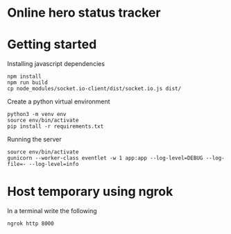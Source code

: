 # Online hero status tracker


# Getting started

Installing javascript dependencies
```
npm install
npm run build
cp node_modules/socket.io-client/dist/socket.io.js dist/
```

Create a python virtual environment
```
python3 -m venv env
source env/bin/activate
pip install -r requirements.txt
```


Running the server
```
source env/bin/activate
gunicorn --worker-class eventlet -w 1 app:app --log-level=DEBUG --log-file=- --log-level=info
```

# Host temporary using ngrok


In a terminal write the following
```
ngrok http 8000
```

